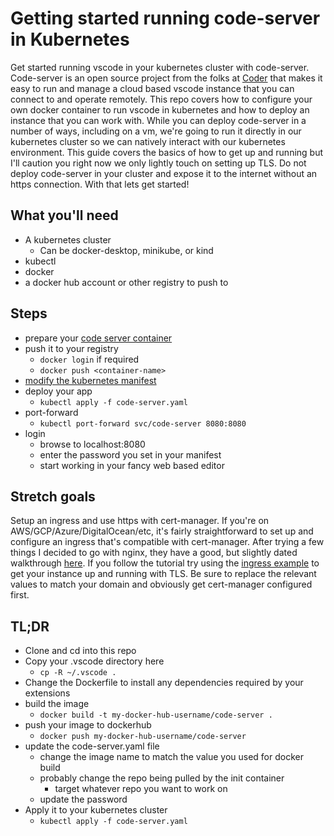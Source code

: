 # Getting started running code-server in Kubernetes

Get started running vscode in your kubernetes cluster with code-server. Code-server is an open source project from the folks at [Coder](https://coder.com/) that makes it easy to run and manage a cloud based vscode instance that you can connect to and operate remotely. This repo covers how to configure your own docker container to run vscode in kubernetes and how to deploy an instance that you can work with. While you can deploy code-server in a number of ways, including on a vm, we're going to run it directly in our kubernetes cluster so we can natively interact with our kubernetes environment. This guide covers the basics of how to get up and running but I'll caution you right now we only lightly touch on setting up TLS. Do not deploy code-server in your cluster and expose it to the internet without an https connection. With that lets get started!

## What you'll need

* A kubernetes cluster
  * Can be docker-desktop, minikube, or kind
* kubectl
* docker
* a docker hub account or other registry to push to

## Steps

* prepare your [code server container](docker-container.md)
* push it to your registry
  * `docker login` if required
  * `docker push <container-name>`
* [modify the kubernetes manifest](kubernetes-manifest.md)
* deploy your app
  * `kubectl apply -f code-server.yaml`
* port-forward
  * `kubectl port-forward svc/code-server 8080:8080`
* login
  * browse to localhost:8080
  * enter the password you set in your manifest
  * start working in your fancy web based editor

## Stretch goals

Setup an ingress and use https with cert-manager. If you're on AWS/GCP/Azure/DigitalOcean/etc, it's fairly straightforward to set up and configure an ingress that's compatible with cert-manager. After trying a few things I decided to go with nginx, they have a good, but slightly dated walkthrough [here](https://cert-manager.io/docs/tutorials/acme/ingress/). If you follow the tutorial try using the [ingress example](ingress.yaml) to get your instance up and running with TLS. Be sure to replace the relevant values to match your domain and obviously get cert-manager configured first.

## TL;DR

* Clone and cd into this repo
* Copy your .vscode directory here
  * `cp -R ~/.vscode .`
* Change the Dockerfile to install any dependencies required by your extensions
* build the image
  * `docker build -t my-docker-hub-username/code-server .`
* push your image to dockerhub
  * `docker push my-docker-hub-username/code-server`
* update the code-server.yaml file
  * change the image name to match the value you used for docker build
  * probably change the repo being pulled by the init container
    * target whatever repo you want to work on
  * update the password
* Apply it to your kubernetes cluster
  * `kubectl apply -f code-server.yaml`
